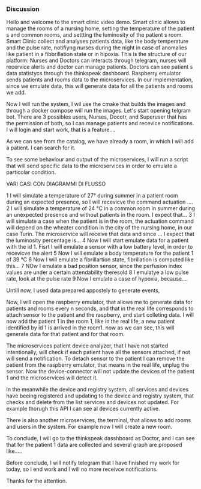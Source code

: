 ### Discussion

Hello and welcome to the smart clinic video demo.
Smart clinic allows to manage the rooms of a nursing home, setting the temperature of the patient s and common rooms, and settting the luminosity of the patient s room. Smart Clinic collect and analyses patients data, like the body temperature and the pulse rate, notifiyng nurses during the night in case of anomalies like patient in a fibbrillation state or in hipoxia. 
This is the structure of our platform:
Nurses and Doctors can interacts through telegram, nurses will recervice alerts and doctor can manage patients. Doctors can see patient s data statistycs through the thinkspeak dashboard.
Raspberry emulator sends patients and rooms data to the microservices. In our implementation, since we emulate data, this will generate data for all the patients and rooms we add. 

Now I will run the system, I wil use the cmake that builds the images and through a docker compose will run the images.
Let's start opening telgram bot. There are 3 possibles users, Nurses, Docotr, and Superuser that has the permission of both, so I can manage patients and recevice notifications. I will login and start work, that is a feature....

As we can see from the catalog, we have already a room, in which I will add a patient. I can search for it.

To see some behaviour and output of the microservices, I  will run a script that will send specific data to the microservices in order to emulate a particolar condition.

VARI CASI CON DIAGRAMMI DI FLUSSO

1 I will simulate a temperature of 27° during summer in a patient room during an expected presence, so I will recevicve the command actuation ....
2 I will simulate a temperature of 24 °C in a common room in summer during an unexpected presence and without patients in the room. I expect that...
3 I will simulate a case when the patient is in the room, the actuation command will depend on the wheater condition in the city of the nursing home, in our case Turin. The microservice will receive that data and since ... I expect that the luminosity percentage is...
4 Now I will start emulate data for a patient with the id 1. Fisrt I will emulate a sensor with a low battery level, in order to recevicve the alert
5 Now I will emulate a body temperature for the patient 1 of 39 °C
6 Now I will emulate a fibrillartion state, fibrillation is computed like this... 
7 NOw I emulate a bad position sensor, since the perfusion index values are under a certain attendability theresold
8 I emulatye a low pulse rate, look at the pulse rate
9 Now I emulate a case of hypoxia, because....

Untill now, I used data prepared appostely to generate events, 

Now, I will open the raspberry emulator, that allows me to generate data for patients and rooms every n seconds, and that in the real life corresponds to attach sensor to the patient and the raspberry, and start colleting data. I will now add the patient 1 in the room 1, like in the real life, a new patient identified by id 1 is arrived in the room1. now as we can see, this will generate data for that patient and for that room.

The microservices patient device analyzer, that I have not started intentionally, will check if each patient have all the sensors attached, if not will send a notification. To detach sensor to the patient I can remove the patient from the raspberry emulator, that means in the real life, unplug the sensor. Now the device-connector will not update the devices of the patient 1 and the microservices will detect it.

In the meanwhile the device and registry system, all services and devices have beeing registered and updating to the device and registry system, that checks and delete from the list services and devices not updated. For example thorugh this API I can see al devices currently active.

There is also another microservices, the terminal, that allows to add rooms and users in the system. For example now I will create a new room.

To conclude, I will go to the thinkspeak dasshboard as Doctor, and I can see that for the patient 1 data are collected and several graph are proposed like.....

Before conclude, I will notify telegram that I have finished my work for today, so I end work and I will no more receivce notifications.

Thanks for the attention.